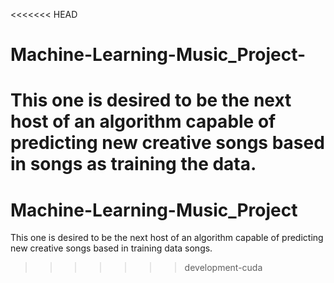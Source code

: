 <<<<<<< HEAD
# Machine-Learning-Music_Project-
This one is desired to be the next host of an algorithm capable of predicting new creative songs based in songs as training the data.
=======
# Machine-Learning-Music_Project
This one is desired to be the next host of an algorithm capable of predicting new creative songs based in training data songs.
>>>>>>> development-cuda
